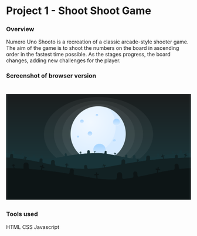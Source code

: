 # Project 1 - Shoot Shoot Game
<!---
Read Me Contents
-->

### Overview

Numero Uno Shooto is a recreation of a classic arcade-style shooter game. The aim of the game is to shoot the numbers on the board in ascending order in the fastest time possible. As the stages progress, the board changes, adding new challenges for the player. 

### Screenshot of browser version
# ![](assets/css/images/game-background.png)



### Tools used
HTML
CSS
Javascript